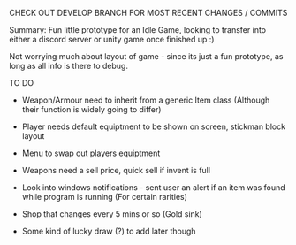 CHECK OUT DEVELOP BRANCH FOR MOST RECENT CHANGES / COMMITS

Summary: Fun little prototype for an Idle Game, looking to transfer into either  a discord server or unity game once finished up :)

Not worrying much about layout of game - since its just a fun prototype, as long as all info is there to debug.

TO DO

- Weapon/Armour need to inherit from a generic Item class 	(Although their function is widely going to differ)

- Player needs default equiptment to be shown on screen, stickman block layout
 
- Menu to swap out players equiptment

- Weapons need a sell price, quick sell if invent is full

- Look into windows notifications - sent user an alert if an item was found while program is running (For certain rarities)

- Shop that changes every 5 mins or so (Gold sink)

- Some kind of lucky draw (?) to add later though 

